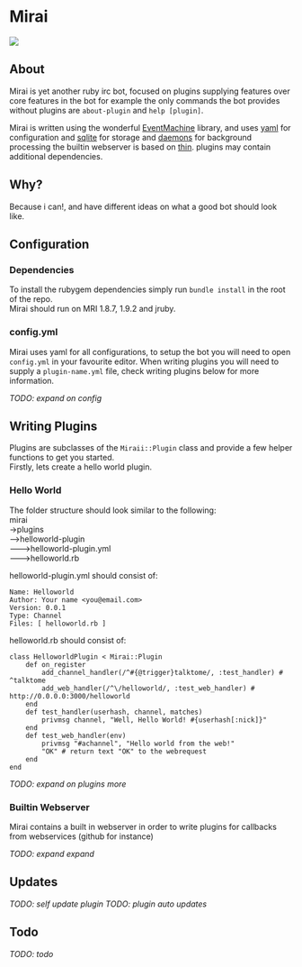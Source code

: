 Mirai  
================
![](http://i.imgur.com/vyS0s.png)  

## About
Mirai is yet another ruby irc bot, focused on plugins supplying features over core features in the bot for example the only commands the bot provides without plugins are `about-plugin` and `help [plugin]`.  

Mirai is written using the wonderful [EventMachine]() library, and uses [yaml]() for configuration and [sqlite]() for storage and [daemons]() for background processing the builtin webserver is based on [thin](). plugins may contain additional dependencies. 

## Why?
Because i can!, and have different ideas on what a good bot should look like. 

## Configuration

### Dependencies
To install the rubygem dependencies simply run `bundle install` in the root of the repo.  
Mirai should run on MRI 1.8.7, 1.9.2 and jruby.

### config.yml
Mirai uses yaml for all configurations, to setup the bot you will need to open `config.yml` in your favourite editor.
When writing plugins you will need to supply a `plugin-name.yml` file, check writing plugins below for more information.

*TODO: expand on config*

## Writing Plugins
Plugins are subclasses of the `Miraii::Plugin` class and provide a few helper functions to get you started.  
Firstly, lets create a hello world plugin.
### Hello World
The folder structure should look similar to the following:  
mirai   
->plugins    
-->helloworld-plugin  
--->helloworld-plugin.yml  
--->helloworld.rb  

helloworld-plugin.yml should consist of:  
~~~~~~~~~ { yaml }
Name: Helloworld
Author: Your name <you@email.com>
Version: 0.0.1
Type: Channel
Files: [ helloworld.rb ]
~~~~~~~~~

helloworld.rb should consist of:  
~~~~~~~~~ { ruby }
class HelloworldPlugin < Mirai::Plugin
	def on_register
		add_channel_handler(/^#{@trigger}talktome/, :test_handler) # ^talktome
		add_web_handler(/^\/helloworld/, :test_web_handler) # http://0.0.0.0:3000/helloworld
	end
	def test_handler(userhash, channel, matches)
		privmsg channel, "Well, Hello World! #{userhash[:nick]}"
	end
	def test_web_handler(env)
		privmsg "#achannel", "Hello world from the web!"
		"OK" # return text "OK" to the webrequest
	end
end
~~~~~~~~~
*TODO: expand on plugins more*

### Builtin Webserver
Mirai contains a built in webserver in order to write plugins for callbacks from webservices (github for instance)

*TODO: expand expand*

## Updates

*TODO: self update plugin*
*TODO: plugin auto updates*

## Todo

*TODO: todo*